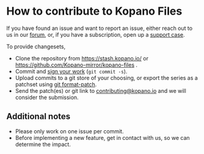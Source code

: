 # How to contribute to Kopano Files

If you have found an issue and want to report an issue, either reach out to us
in our [forum](https://forum.kopano.io), or, if you have a subscription, open
up a [support case](https://kopano.com/support/).

To provide changesets,

- Clone the repository from https://stash.kopano.io/ or
https://github.com/Kopano-mirror/kopano-files .
- Commit and [sign your work](
https://git.kernel.org/cgit/linux/kernel/git/torvalds/linux.git/tree/Documentation/process/submitting-patches.rst?h=v4.10-rc4#n416)
(```git commit -s```).
- Upload commits to a git store of your choosing, or export the series as a
patchset using [git format-patch](https://git-scm.com/docs/git-format-patch).
- Send the patch(es) or git link to
[contributing@kopano.io](mailto:contributing@kopano.io) and we will consider
the submission.

## Additional notes

- Please only work on one issue per commit.
- Before implementing a new feature, get in contact with us, so we can
determine the impact.
